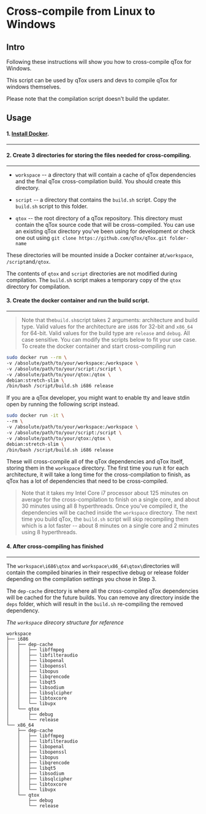 # Cross-compile from Linux to Windows

## Intro

Following these instructions will show you how to cross-compile qTox for Windows.

This script can be used by qTox users and devs to compile qTox for windows themselves.

Please note that the compilation script doesn't build the updater.

## Usage


#### 1. [Install Docker](https://docs.docker.com/install).
***


#### 2. Create 3 directories for storing the files needed for cross-compiling.
***

  * `workspace` -- a directory that will contain a cache of qTox dependencies
  and the final qTox cross-compilation build. You should create this directory.

  * `script` -- a directory that contains the `build.sh` script. 
  Copy the `build.sh` script to this folder.

  * `qtox` -- the root directory of a qTox repository. This directory must contain
  the qTox source code that will be cross-compiled. You can use an existing qTox
  directory you've been using for development or check one out using 
  `git clone https://github.com/qTox/qTox.git folder-name`

These directories will be mounted inside a Docker container at`/workspace`,
`/script`and`/qtox`.

The contents of `qtox` and `script` directories are not modified during compilation. The
`build.sh` script makes a temporary copy of the `qtox` directory for compilation.


#### 3. Create the docker container and run the build script.
***
> Note that the`build.sh`script takes 2 arguments: architecture and build type.
> Valid values for the architecture are `i686` for 32-bit and `x86_64` for
> 64-bit. Valid values for the build type are `release` and `debug`. All case
> sensitive. You can modify the scripts below to fit your use case.
> To create the docker container and start cross-compiling run



```sh
sudo docker run --rm \
-v /absolute/path/to/your/workspace:/workspace \
-v /absolute/path/to/your/script:/script \
-v /absolute/path/to/your/qtox:/qtox \
debian:stretch-slim \
/bin/bash /script/build.sh i686 release
```


If you are a qTox developer, you might want to enable tty and leave stdin open by running the following script instead.

```sh
sudo docker run -it \
--rm \
-v /absolute/path/to/your/workspace:/workspace \
-v /absolute/path/to/your/script:/script \
-v /absolute/path/to/your/qtox:/qtox \
debian:stretch-slim \
/bin/bash /script/build.sh i686 release
```
These will cross-compile all of the qTox dependencies and qTox itself, storing
them in the `workspace` directory. The first time you run it for each
architecture, it will take a long time for the cross-compilation to finish, as
qTox has a lot of dependencies that need to be cross-compiled.


> Note that it takes my Intel Core i7 processor about 125 minutes on average for the cross-compilation
> to finish on a single core, and about 30 minutes using all 8 hyperthreads. Once you've compiled
> it, the dependencies will be cached inside the `workspace` directory. The next time
> you build qTox, the `build.sh` script will skip recompiling them
> which is a lot faster -- about 8 minutes on a single core and 2 minutes using 8 hyperthreads.


#### 4. After cross-compiling has finished
***
The `workspace\i686\qtox` and `workspace\x86_64\qtox\`directories will contain the compiled binaries in their respective debug or release folder depending on the compilation settings you chose in Step 3.

The `dep-cache` directory is where all the cross-compiled qTox dependencies will be
cached for the future builds. You can remove any directory inside the `deps` folder, which
will result in the `build.sh` re-compiling the removed dependency.


_The `workspace` direcory structure for reference_

```
workspace
├── i686
│   ├── dep-cache
│   │   ├── libffmpeg
│   │   ├── libfilteraudio
│   │   ├── libopenal
│   │   ├── libopenssl
│   │   ├── libopus
│   │   ├── libqrencode
│   │   ├── libqt5
│   │   ├── libsodium
│   │   ├── libsqlcipher
│   │   ├── libtoxcore
│   │   └── libvpx
│   └── qtox
│       ├── debug
│       └── release
└── x86_64
    ├── dep-cache
    │   ├── libffmpeg
    │   ├── libfilteraudio
    │   ├── libopenal
    │   ├── libopenssl
    │   ├── libopus
    │   ├── libqrencode
    │   ├── libqt5
    │   ├── libsodium
    │   ├── libsqlcipher
    │   ├── libtoxcore
    │   └── libvpx
    └── qtox
        ├── debug
        └── release
```
